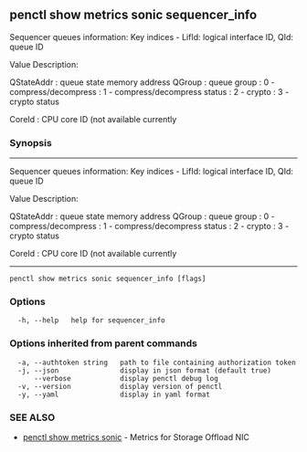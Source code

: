 ## penctl show metrics sonic sequencer_info

Sequencer queues information:
 Key indices - LifId: logical interface ID, QId: queue ID


Value Description:


QStateAddr	: queue state memory address
QGroup	: queue group
           : 0 - compress/decompress
           : 1 - compress/decompress status
           : 2 - crypto
           : 3 - crypto status

CoreId	: CPU core ID (not available currently


### Synopsis



---------------------------------
 Sequencer queues information:
 Key indices - LifId: logical interface ID, QId: queue ID


Value Description:


QStateAddr	: queue state memory address
QGroup	: queue group
           : 0 - compress/decompress
           : 1 - compress/decompress status
           : 2 - crypto
           : 3 - crypto status

CoreId	: CPU core ID (not available currently

---------------------------------


```
penctl show metrics sonic sequencer_info [flags]
```

### Options

```
  -h, --help   help for sequencer_info
```

### Options inherited from parent commands

```
  -a, --authtoken string   path to file containing authorization token
  -j, --json               display in json format (default true)
      --verbose            display penctl debug log
  -v, --version            display version of penctl
  -y, --yaml               display in yaml format
```

### SEE ALSO
* [penctl show metrics sonic](penctl_show_metrics_sonic.md)	 - Metrics for Storage Offload NIC

